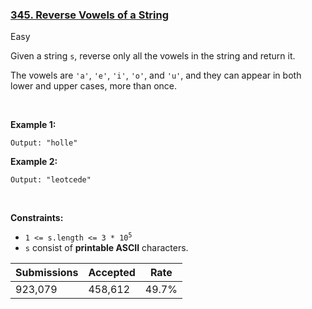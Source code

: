 ### [345. Reverse Vowels of a String](https://leetcode.com/problems/reverse-vowels-of-a-string/)

Easy

Given a string `` s ``, reverse only all the vowels in the string and return it.

The vowels are `` 'a' ``, `` 'e' ``, `` 'i' ``, `` 'o' ``, and `` 'u' ``, and they can appear in both lower and upper cases, more than once.

 

<strong class="example">Example 1:</strong>

```Input: s = "hello"
Output: "holle"
```

<strong class="example">Example 2:</strong>

```Input: s = "leetcode"
Output: "leotcede"
```

 

__Constraints:__

*   <code>1 <= s.length <= 3 * 10<sup>5</sup></code>
*   `` s `` consist of __printable ASCII__ characters.

| Submissions    | Accepted     | Rate   |
| -------------- | ------------ | ------ |
| 923,079 | 458,612 | 49.7% |